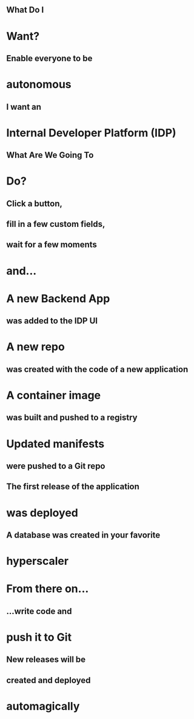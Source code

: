 ## What Do I
# Want?


## Enable everyone to be
# autonomous


## I want an
# Internal Developer Platform (IDP)


## What Are We Going To
# Do?


<!-- .slide: data-background-image="img/idp/port-form.png" data-background-opacity="0.2" -->
## Click a button,
## fill in a few custom fields,
## wait for a few moments
# and...


<!-- .slide: data-background-image="img/idp/port-backend-apps.png" data-background-opacity="0.2" -->
# A new Backend App
## was added to the IDP UI


<!-- .slide: data-background-image="img/idp/repo-app.png" data-background-opacity="0.2" -->
# A new repo
## was created with the code of a new application


<!-- .slide: data-background-image="img/idp/registry-app.png" data-background-opacity="0.2" -->
# A container image
## was built and pushed to a registry


<!-- .slide: data-background-image="img/idp/repo-gitops.png" data-background-opacity="0.2" -->
# Updated manifests
## were pushed to a Git repo


<!-- .slide: data-background-image="../img/products/kubernetes.png" data-background-opacity="0.2" -->
## The first release of the application
# was deployed


<!-- .slide: data-background-image="../img/products/aws.png" data-background-opacity="0.5" -->
## A database was created in your favorite
# hyperscaler


# From there on...


## ...write code and
# push it to Git


## New releases will be
## created and deployed
# automagically
